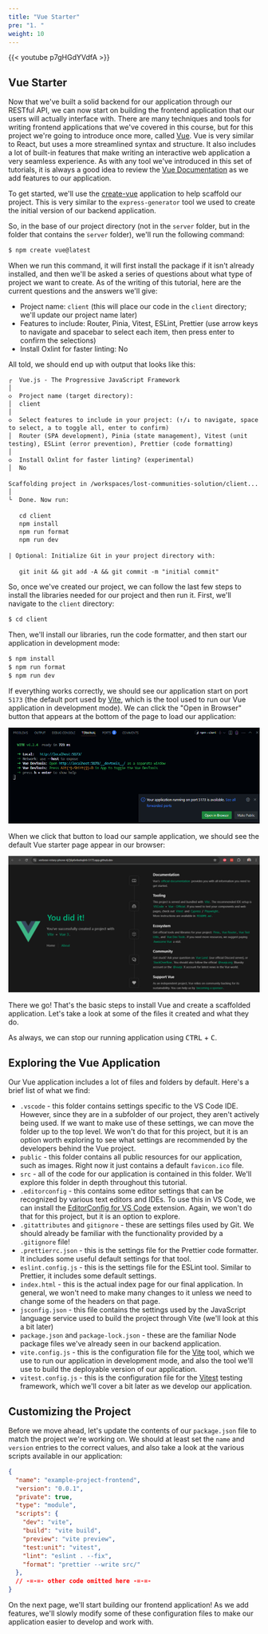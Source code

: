 ```yaml
---
title: "Vue Starter"
pre: "1. "
weight: 10
---
```


{{< youtube p7gHGdYVdfA >}}

## Vue Starter

Now that we've built a solid backend for our application through our RESTful API, we can now start on building the frontend application that our users will actually interface with. There are many techniques and tools for writing frontend applications that we've covered in this course, but for this project we're going to introduce once more, called [Vue](https://vuejs.org/). Vue is very similar to React, but uses a more streamlined syntax and structure. It also includes a lot of built-in features that make writing an interactive web application a very seamless experience. As with any tool we've introduced in this set of tutorials, it is always a good idea to review the [Vue Documentation](https://vuejs.org/guide/introduction.html) as we add features to our application.

To get started, we'll use the [create-vue](https://github.com/vuejs/create-vue) application to help scaffold our project. This is very similar to the `express-generator` tool we used to create the initial version of our backend application.

So, in the base of our project directory (not in the `server` folder, but in the folder that contains the `server` folder), we'll run the following command:

```bash {title="terminal"}
$ npm create vue@latest
```

When we run this command, it will first install the package if it isn't already installed, and then we'll be asked a series of questions about what type of project we want to create. As of the writing of this tutorial, here are the current questions and the answers we'll give:

* Project name: `client` (this will place our code in the `client` directory; we'll update our project name later)
* Features to include: Router, Pinia, Vitest, ESLint, Prettier (use arrow keys to navigate and spacebar to select each item, then press enter to confirm the selections)
* Install Oxlint for faster linting: No

All told, we should end up with output that looks like this:

``` {title="output"}
┌  Vue.js - The Progressive JavaScript Framework
│
◇  Project name (target directory):
│  client
│
◇  Select features to include in your project: (↑/↓ to navigate, space to select, a to toggle all, enter to confirm)
│  Router (SPA development), Pinia (state management), Vitest (unit testing), ESLint (error prevention), Prettier (code formatting)
│
◇  Install Oxlint for faster linting? (experimental)
│  No

Scaffolding project in /workspaces/lost-communities-solution/client...
│
└  Done. Now run:

   cd client
   npm install
   npm run format
   npm run dev

| Optional: Initialize Git in your project directory with:
   
   git init && git add -A && git commit -m "initial commit"
```

So, once we've created our project, we can follow the last few steps to install the libraries needed for our project and then run it. First, we'll navigate to the `client` directory:

```bash {title="terminal"}
$ cd client
```

Then, we'll install our libraries, run the code formatter, and then start our application in development mode:

```bash {title="terminal"}
$ npm install
$ npm run format
$ npm run dev
```

If everything works correctly, we should see our application start on port `5173` (the default port used by [Vite](https://vite.dev/), which is the tool used to run our Vue application in development mode). We can click the "Open in Browser" button that appears at the bottom of the page to load our application:

![Vue Development Mode](/images/examples/05/vue_1.png)

When we click that button to load our sample application, we should see the default Vue starter page appear in our browser:

![Vue Starter Page](/images/examples/05/vue_2.png)

There we go! That's the basic steps to install Vue and create a scaffolded application. Let's take a look at some of the files it created and what they do.

As always, we can stop our running application using <kbd>CTRL</kbd> + <kbd>C</kbd>.

## Exploring the Vue Application

Our Vue application includes a lot of files and folders by default. Here's a brief list of what we find:

* `.vscode` - this folder contains settings specific to the VS Code IDE. However, since they are in a subfolder of our project, they aren't actively being used. If we want to make use of these settings, we can move the folder up to the top level. We won't do that for this project, but it is an option worth exploring to see what settings are recommended by the developers behind the Vue project.
* `public` - this folder contains all public resources for our application, such as images. Right now it just contains a default `favicon.ico` file.
* `src` - all of the code for our application is contained in this folder. We'll explore this folder in depth throughout this tutorial.
* `.editorconfig` - this contains some editor settings that can be recognized by various text editors and IDEs. To use this in VS Code, we can install the [EditorConfig for VS Code](https://marketplace.visualstudio.com/items?itemName=EditorConfig.EditorConfig) extension. Again, we won't do that for this project, but it is an option to explore. 
* `.gitattributes` and `gitignore` - these are settings files used by Git. We should already be familiar with the functionality provided by a `.gitignore` file!
* `.prettierrc.json` - this is the settings file for the Prettier code formatter. It includes some useful default settings for that tool.
* `eslint.config.js` - this is the settings file for the ESLint tool. Similar to Prettier, it includes some default settings.
* `index.html` - this is the actual index page for our final application. In general, we won't need to make many changes to it unless we need to change some of the headers on that page. 
* `jsconfig.json` - this file contains the settings used by the JavaScript language service used to build the project through Vite (we'll look at this a bit later)
* `package.json` and `package-lock.json` - these are the familiar Node package files we've already seen in our backend application.
* `vite.config.js` - this is the configuration file for the [Vite](https://vite.dev/) tool, which we use to run our application in development mode, and also the tool we'll use to build the deployable version of our application.
* `vitest.config.js` - this is the configuration file for the [Vitest](https://vitest.dev/) testing framework, which we'll cover a bit later as we develop our application. 

## Customizing the Project

Before we move ahead, let's update the contents of our `package.json` file to match the project we're working on. We should at least set the `name` and `version` entries to the correct values, and also take a look at the various scripts available in our application:

```json {title="package.json" hl_lines="2-3"}
{
  "name": "example-project-frontend",
  "version": "0.0.1",
  "private": true,
  "type": "module",
  "scripts": {
    "dev": "vite",
    "build": "vite build",
    "preview": "vite preview",
    "test:unit": "vitest",
    "lint": "eslint . --fix",
    "format": "prettier --write src/"
  },
  // -=-=- other code omitted here -=-=- 
}
```

On the next page, we'll start building our frontend application! As we add features, we'll slowly modify some of these configuration files to make our application easier to develop and work with.